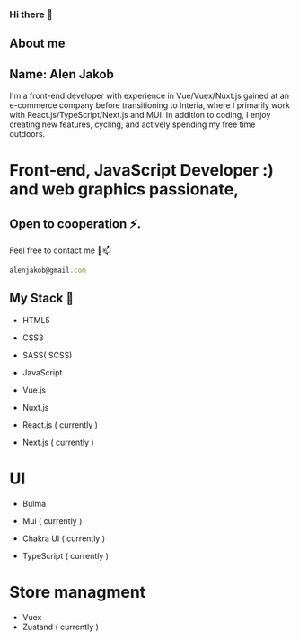 ### Hi there 👋


## About me 

## Name: Alen Jakob
I'm a front-end developer with experience in Vue/Vuex/Nuxt.js gained at an e-commerce company before transitioning to Interia, where I primarily work with React.js/TypeScript/Next.js and MUI. In addition to coding, I enjoy creating new features, cycling, and actively spending my free time outdoors.

# Front-end, JavaScript Developer :) and web graphics passionate,  

## Open to cooperation ⚡.

Feel free to contact me 💬📫


  ```js
alenjakob@gmail.com
  ```

## My Stack 🌱

  
- HTML5
- CSS3
- SASS( SCSS)

- JavaScript
  
- Vue.js
- Nuxt.js

- React.js ( currently )
- Next.js ( currently )

# UI
- Bulma
- Mui ( currently )
- Chakra UI ( currently )

- TypeScript ( currently )

# Store managment
- Vuex
- Zustand ( currently )



<!--
**AlenJakob/AlenJakob** is a ✨ _special_ ✨ repository because its `README.md` (this file) appears on your GitHub profile.

Here are some ideas to get you started:

- 🔭 I’m currently working on ...
- 🌱 I’m currently learning ...
- 👯 I’m looking to collaborate on ...
- 🤔 I’m looking for help with ...
- 💬 Ask me about ...
- 📫 How to reach me: ...
- 😄 Pronouns: ...
- ⚡ Fun fact: ...
-->
